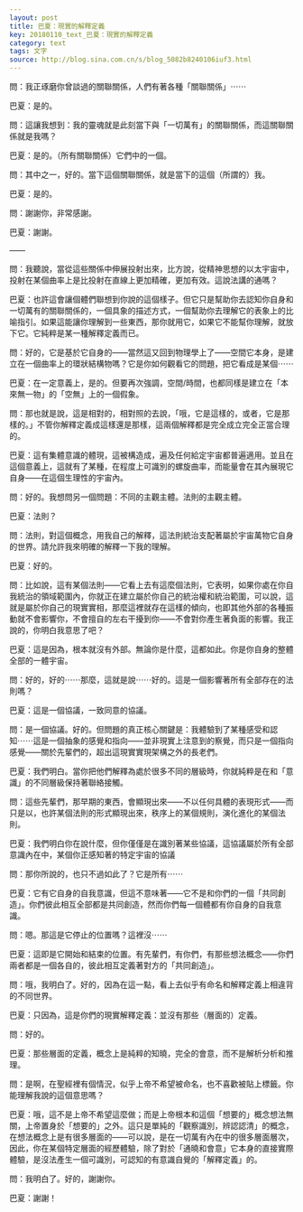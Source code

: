 ```yaml
---
layout: post
title: 巴夏：現實的解釋定義
key: 20180110_text_巴夏：現實的解釋定義
category: text
tags: 文字
source: http://blog.sina.com.cn/s/blog_5082b8240106iuf3.html
---
```



問：我正琢磨你曾談過的關聯關係，人們有著各種「關聯關係」⋯⋯

巴夏：是的。

問：這讓我想到：我的靈魂就是此刻當下與「一切萬有」的關聯關係，而這關聯關係就是我嗎？

巴夏：是的。（所有關聯關係）它們中的一個。

問：其中之一，好的。當下這個關聯關係，就是當下的這個（所謂的）我。

巴夏：是的。

問：謝謝你，非常感謝。

巴夏：謝謝。

——

問：我聽說，當從這些關係中伸展投射出來，比方說，從精神思想的以太宇宙中，投射在某個曲率上是比投射在直線上更加精確，更加有效。這說法講的通嗎？

巴夏：也許這會讓個體們聯想到你說的這個樣子。但它只是幫助你去認知你自身和一切萬有的關聯關係的，一個具象的描述方式，一個幫助你去理解它的表象上的比喻指引。如果這能讓你理解到一些東西，那你就用它，如果它不能幫你理解，就放下它。它純粹是某一種解釋定義而已。

問：好的，它是基於它自身的——當然這又回到物理學上了——空間它本身，是建立在一個曲率上的環狀結構物嗎？它是你如何觀看它的問題，把它看成是某個⋯⋯

巴夏：在一定意義上，是的。但要再次強調，空間/時間，也都同樣是建立在「本來無一物」的「空無」上的一個假象。

問：那也就是說，這是相對的，相對照的去說，「哦，它是這樣的，或者，它是那樣的。」不管你解釋定義成這樣還是那樣，這兩個解釋都是完全成立完全正當合理的。

巴夏：這有集體意識的體現，這被構造成，遍及任何給定宇宙都普遍適用。並且在這個意義上，這就有了某種，在程度上可識別的螺旋曲率，而能量會在其內展現它自身——在這個生理性的宇宙內。

問：好的。我想問另一個問題：不同的主觀主體。法則的主觀主體。

巴夏：法則？

問：法則，對這個概念，用我自己的解釋，這法則統治支配著屬於宇宙萬物它自身的世界。請允許我來明確的解釋一下我的理解。

巴夏：好的。

問：比如說，這有某個法則——它看上去有這麼個法則，它表明，如果你處在你自我統治的領域範圍內，你就正在建立屬於你自己的統治權和統治範圍，可以說，這就是屬於你自己的現實實相，那麼這裡就存在這樣的傾向，也即其他外部的各種振動就不會影響你，不會擅自的左右干擾到你——不會對你產生著負面的影響。我正說的，你明白我意思了吧？

巴夏：這是因為，根本就沒有外部。無論你是什麼，這都如此。你是你自身的整體全部的一體宇宙。

問：好的，好的⋯⋯那麼，這就是說⋯⋯好的。這是一個影響著所有全部存在的法則嗎？

巴夏：這是一個協議，一致同意的協議。

問：是一個協議。好的。但問題的真正核心關鍵是：我體驗到了某種感受和認知⋯⋯這是一個抽象的感覺和指向——並非現實上注意到的察覺，而只是一個指向感覺——關於先輩們的，超出這現實實現架構之外的長老們。

巴夏：我們明白。當你把他們解釋為處於很多不同的層級時，你就純粹是在和「意識」的不同層級保持著聯絡接觸。

問：這些先輩們，那早期的東西，會顯現出來——不以任何具體的表現形式——而只是以，也許某個法則的形式顯現出來，秩序上的某個規則，演化進化的某個法則。

巴夏：我們明白你在說什麼，但你僅僅是在識別著某些協議，這協議屬於所有全部意識內在中，某個你正感知著的特定宇宙的協議

問：那你所說的，也只不過如此了？它是所有⋯⋯

巴夏：它有它自身的自我意識，但這不意味著——它不是和你們的一個「共同創造」。你們彼此相互全部都是共同創造，然而你們每一個體都有你自身的自我意識。

問：嗯。那這是它停止的位置嗎？這裡沒⋯⋯

巴夏：這即是它開始和結束的位置。有先輩們，有你們，有那些想法概念——你們兩者都是一個各自的，彼此相互定義著對方的「共同創造」。

問：哦，我明白了。好的，因為在這一點，看上去似乎有命名和解釋定義上相違背的不同世界。

巴夏：只因為，這是你們的現實解釋定義：並沒有那些（層面的）定義。

問：好的。

巴夏：那些層面的定義，概念上是純粹的知曉，完全的會意，而不是解析分析和推理。

問：是啊，在聖經裡有個情況，似乎上帝不希望被命名，也不喜歡被貼上標籤。你能理解我說的這個意思嗎？

巴夏：哦，這不是上帝不希望這麼做；而是上帝根本和這個「想要的」概念想法無關，上帝置身於「想要的」之外。這只是單純的「觀察識別，辨認認清」的概念，在想法概念上是有很多層面的——可以說，是在一切萬有內在中的很多層面層次，因此，你在某個特定層面的經歷體驗，除了對於「通曉和會意」它本身的直接實際體驗，是沒法產生一個可識別，可認知的有意識自覺的「解釋定義」的。

問：我明白了。好的，謝謝你。

巴夏：謝謝！
